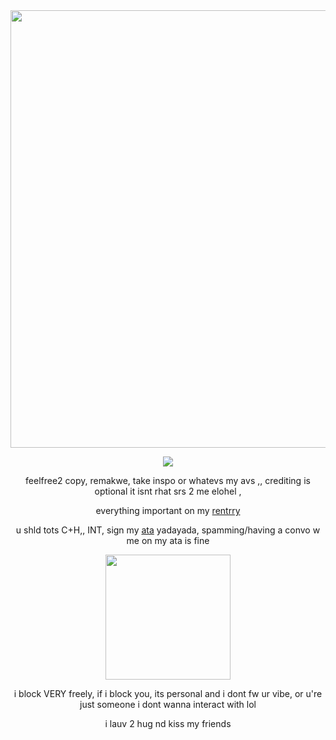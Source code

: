 
<div align="center">
<img src="https://i.postimg.cc/9M9L7C5Q/IMG-1505.gif" width="700" height="700"/></p>
 
  ![](https://komarev.com/ghpvc/?username=crackpawt&color=d6b66c&style=plastic&label=^__^)
  
feelfree2 copy, remakwe, take  inspo or whatevs my avs ,, crediting is optional it isnt rhat srs 2 me elohel
,
  
everything important on my [rentrry](https://rentry.co/mollylala)


u shld tots C+H,, INT, sign my [ata](https://mollylala.atabook.org/) yadayada, spamming/having a convo w me on my ata is fine

<img src="https://i.postimg.cc/vZwrTkGG/IMG-1506.gif" width="200" height="200"/></p>
 i block VERY freely, if i block you, its personal and i dont fw ur vibe, or u're just someone i dont wanna interact with lol

i lauv 2 hug nd kiss my friends 
